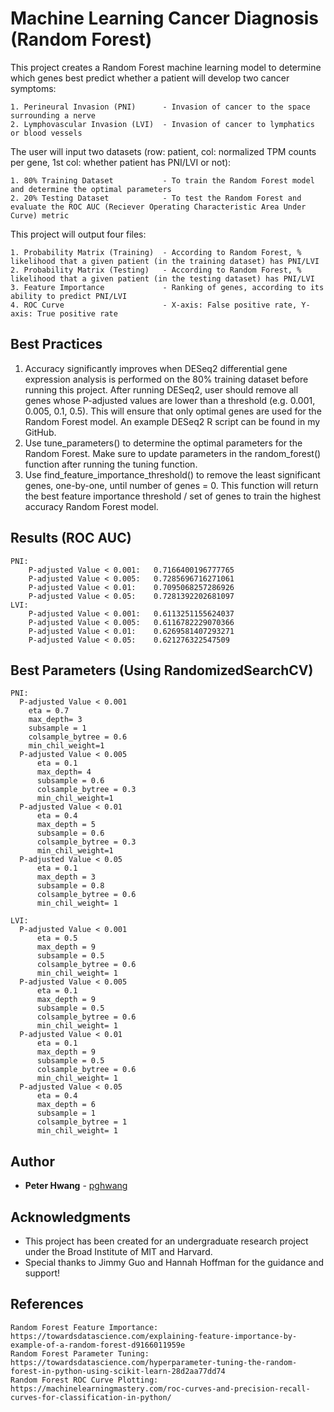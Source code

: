 # Machine Learning Cancer Diagnosis (Random Forest)
This project creates a Random Forest machine learning model to determine which genes best predict whether a patient will develop two cancer symptoms: 

    1. Perineural Invasion (PNI)      - Invasion of cancer to the space surrounding a nerve
    2. Lymphovascular Invasion (LVI)  - Invasion of cancer to lymphatics or blood vessels

The user will input two datasets 
(row: patient, col: normalized TPM counts per gene, 1st col: whether patient has PNI/LVI or not):

    1. 80% Training Dataset           - To train the Random Forest model and determine the optimal parameters
    2. 20% Testing Dataset            - To test the Random Forest and evaluate the ROC AUC (Reciever Operating Characteristic Area Under Curve) metric

This project will output four files:

    1. Probability Matrix (Training)  - According to Random Forest, % likelihood that a given patient (in the training dataset) has PNI/LVI
    2. Probability Matrix (Testing)   - According to Random Forest, % likelihood that a given patient (in the testing dataset) has PNI/LVI
    3. Feature Importance             - Ranking of genes, according to its ability to predict PNI/LVI
    4. ROC Curve                      - X-axis: False positive rate, Y-axis: True positive rate

## Best Practices

1. Accuracy significantly improves when DESeq2 differential gene expression analysis is performed on the 80% training dataset before running this project. After running DESeq2, user should remove all genes whose P-adjusted values are lower than a threshold (e.g. 0.001, 0.005, 0.1, 0.5). This will ensure that only optimal genes are used for the Random Forest model. An example DESeq2 R script can be found in my GitHub.
2. Use tune_parameters() to determine the optimal parameters for the Random Forest. Make sure to update parameters in the random_forest() function after running the tuning function.
3. Use find_feature_importance_threshold() to remove the least significant genes, one-by-one, until number of genes = 0. This function will return the best feature importance threshold / set of genes to train the highest accuracy Random Forest model.

## Results (ROC AUC)

    PNI:
        P-adjusted Value < 0.001:   0.7166400196777765
        P-adjusted Value < 0.005:   0.7285696716271061
        P-adjusted Value < 0.01:    0.7095068257286926
        P-adjusted Value < 0.05:    0.7281392202681097
    LVI:
        P-adjusted Value < 0.001:   0.6113251155624037
        P-adjusted Value < 0.005:   0.6116782229070366
        P-adjusted Value < 0.01:    0.6269581407293271
        P-adjusted Value < 0.05:    0.621276322547509

## Best Parameters (Using RandomizedSearchCV)
    PNI:
      P-adjusted Value < 0.001
        eta = 0.7
        max_depth= 3
        subsample = 1
        colsample_bytree = 0.6
        min_chil_weight=1
      P-adjusted Value < 0.005
          eta = 0.1
          max_depth= 4
          subsample = 0.6
          colsample_bytree = 0.3
          min_chil_weight=1
      P-adjusted Value < 0.01
          eta = 0.4
          max_depth = 5
          subsample = 0.6
          colsample_bytree = 0.3
          min_chil_weight=1
      P-adjusted Value < 0.05
          eta = 0.1
          max_depth = 3
          subsample = 0.8
          colsample_bytree = 0.6
          min_chil_weight= 1
    
    LVI:
      P-adjusted Value < 0.001
          eta = 0.5
          max_depth = 9
          subsample = 0.5
          colsample_bytree = 0.6
          min_chil_weight= 1
      P-adjusted Value < 0.005
          eta = 0.1
          max_depth = 9
          subsample = 0.5
          colsample_bytree = 0.6
          min_chil_weight= 1
      P-adjusted Value < 0.01
          eta = 0.1
          max_depth = 9
          subsample = 0.5
          colsample_bytree = 0.6
          min_chil_weight= 1
      P-adjusted Value < 0.05
          eta = 0.4
          max_depth = 6
          subsample = 1
          colsample_bytree = 1
          min_chil_weight= 1

## Author

* **Peter Hwang** - [pghwang](https://github.com/pghwang)

## Acknowledgments

* This project has been created for an undergraduate research project under the Broad Institute of MIT and Harvard.
* Special thanks to Jimmy Guo and Hannah Hoffman for the guidance and support!

## References

    Random Forest Feature Importance: https://towardsdatascience.com/explaining-feature-importance-by-example-of-a-random-forest-d9166011959e
    Random Forest Parameter Tuning:   https://towardsdatascience.com/hyperparameter-tuning-the-random-forest-in-python-using-scikit-learn-28d2aa77dd74
    Random Forest ROC Curve Plotting: https://machinelearningmastery.com/roc-curves-and-precision-recall-curves-for-classification-in-python/
